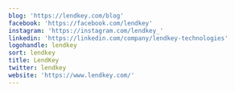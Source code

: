```yaml
---
blog: 'https://lendkey.com/blog'
facebook: 'https://facebook.com/lendkey'
instagram: 'https://instagram.com/lendkey_'
linkedin: 'https://linkedin.com/company/lendkey-technologies'
logohandle: lendkey
sort: lendkey
title: LendKey
twitter: lendkey
website: 'https://www.lendkey.com/'
---
```

